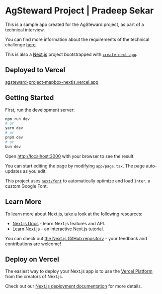 # AgSteward Project | Pradeep Sekar

This is a sample app created for the AgSteward project, as part of a technical interview.

You can find more information about the requirements of the technical challenge [here](https://github.com/LapisIT/react-nextjs-challenge).

This is also a [Next.js](https://nextjs.org/) project bootstrapped with [`create-next-app`](https://github.com/vercel/next.js/tree/canary/packages/create-next-app).

## Deployed to Vercel

[agsteward-project-mapbox-nextjs.vercel.app](https://agsteward-project-mapbox-nextjs.vercel.app/)

## Getting Started

First, run the development server:

```bash
npm run dev
# or
yarn dev
# or
pnpm dev
# or
bun dev
```

Open [http://localhost:3000](http://localhost:3000) with your browser to see the result.

You can start editing the page by modifying `app/page.tsx`. The page auto-updates as you edit.

This project uses [`next/font`](https://nextjs.org/docs/basic-features/font-optimization) to automatically optimize and load `Inter`, a custom Google Font.

## Learn More

To learn more about Next.js, take a look at the following resources:

- [Next.js Docs](https://nextjs.org/docs) - learn Next.js features and API.
- [Learn Next.js](https://nextjs.org/learn) - an interactive Next.js tutorial.

You can check out [the Next.js GitHub repository](https://github.com/vercel/next.js/) - your feedback and contributions are welcome!

## Deploy on Vercel

The easiest way to deploy your Next.js app is to use the [Vercel Platform](https://vercel.com/new?utm_medium=default-template&filter=next.js&utm_source=create-next-app&utm_campaign=create-next-app-readme) from the creators of Next.js.

Check out our [Next.js deployment documentation](https://nextjs.org/docs/deployment) for more details.

